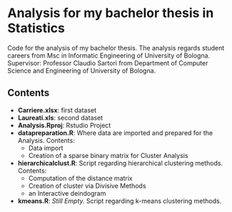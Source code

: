 # Analysis for my bachelor thesis in Statistics
Code for the analysis of my bachelor thesis. The analysis regards student careers from Msc in Informatic Engineering of University of Bologna.
Supervisor: Professor Claudio Sartori from Department of Computer Science and Engineering of University of Bologna.

## Contents
- **Carriere.xlsx**: first dataset
- **Laureati.xls**: second dataset
- **Analysis.Rproj**: Rstudio Project
- **datapreparation.R**: Where data are imported and prepared for the Analysis. Contents:
  - Data import
  - Creation of a sparse binary matrix for Cluster Analysis
- **hierarchicalclust.R**: Script regarding hierarchical clustering methods. Contents:
  - Computation of the distance matrix
  - Creation of cluster via Divisive Methods
  - an Interactive deindogram
- **kmeans.R**: _Still Empty._ Script regarding k-means clustering methods.
